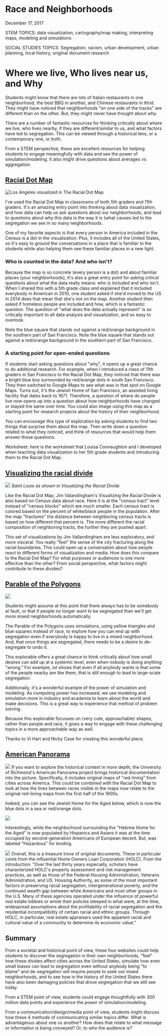 # Race and Neighborhoods
December 17, 2017

STEM TOPICS: data visualization, cartography/map making, interpreting maps, modeling and simulations

SOCIAL STUDIES TOPICS: Segregation, racism, urban development, urban planning, local history, original document research

# Where we live, Who lives near us, and Why
Students might know that there are lots of Italian restaurants in one neighborhood, the best BBQ in another, and Chinese restaurants in thrid. They might have noticed that neighborhoods "on one side of the tracks" are different than on the other. But, they might never have thought about why. 

There are a number of fantastic resources for thinking critically about where we live, who lives nearby, if they are different/similar to us, and what factors have led to segregation. This can be viewed through a historical lens, or a contemporary one, or both. 

From a STEM perspective, these are excellent resources for helping students to engage meaningfully with data and see the power of simulation/modeling. It also might drive questions about averages vs aggregation. 

## [Racial Dot Map](https://demographics.virginia.edu/DotMap/)
![Los Angeles visualized in The Racial Dot Map](images/racialdotmap.png)

I've used the Racial Dot Map in classrooms of both 5th graders and 11th graders. It's an amazing entry point into thinking about data visualization, and how data can help us ask questions about our neighborhoods, and lead to questions about why this data is the way it is (what causes led to the segregation we see in so many neighborhoods.

One of my favorite aspects is that every person in America included in the Census is a dot in the visualization. Plus, it includes all of the United States, so it's easy to ground the conversations in a place that is familiar to the students while also helping them see these familiar places in a new light. 

### Who is counted in the data? And who isn't? 
Because the map is so concrete (every person is a dot) and about familiar places (your neighborhoods), it's also a great entry point for asking critical questions about what the data really means: who is included and who isn't. When I shared this with a 5th grade class and explained that it included everybody in American in 2010, one student asked if she'd moved to the US in 2014 does that mean that she's not on the map. Another student then asked if homeless people are included and how, which is a fantastic question. The question of "what does the data actually represent" is so critically important to all data analysis and visualization, and so easy to overlook. 

Note the blue square that stands out against a red/orange background in the southern part of San Francisco.
Note the blue square that stands out against a red/orange background in the southern part of San Francisco.

### A starting point for open-ended questions
If students start asking questions about "why", it opens up a great chance to do additional research. For example, when I introduced a class of 11th graders in San Francisco to the Racial Dot Map, they noticed that there was a bright blue box surrounded by red/orange dots in south San Francisco. They then switched to Google Maps to see what was in that spot on Google Maps. Turns out, it's the Jewish Home of San Francisco, an assisted living facility that dates back to 1871. Therefore, a question of where do people live now opens up into a question about how neighborhoods have changed or stayed the same over time. You could also image using this map as a starting point for research projects about the history of their neighborhood. 

You can encourage this type of exploration by asking students to find two things that surprise them about the map. Then write down a question related to what they noticed, and think of resources that would help them answer those questions. 

Worksheet: here is the worksheet that Louisa Connaughton and I developed when teaching data visualization to her 5th grade students and introducing them to the Racial Dot Map. 

## [Visualizing the racial divide](http://vallandingham.me/racial_divide/)
![](images/20180108visualizingtheracialdivide.png)
*Saint Louis as shown in Visualizing the Racial Divide*

Like the Racial Dot Map, Jim Valandingham's Visualizing the Racial Divide is also based on Census data about race. Here it is at the "census tract" level instead of "census blocks" which are much smaller. Each census tract is colored based on the percent of white/black people in the population. After the map "fractures" the distance between neighboring census tracts is based on how different that percent is. The more different the racial composition of neighboring tracts, the further they are pushed apart. 

This set of visualizations by Jim Vallandingham are less exploratory, and more visceral. You really "feel" the sense of the city fracturing along the racial boundaries. This could open up a conversation about how people react to different forms of visualization and media. How does this compare to the Racial Dot Map? For what purposes or audiences is one more effective than the other? From social perspective, what factors might contribute to these divides? 

 
## [Parable of the Polygons](http://ncase.me/polygons/)
![](images/20180108parableofthepolygons.png)

Students might assume at this point that there always has to be somebody at fault, or that if people no longer want to be segregated than we'll get more mixed neighborhoods automatically. 

The Parable of the Polygons uses simulations, using yellow triangles and blue squares instead of race, to explore how you can end up with segregation even if everybody is happy to live in a mixed neighborhood. And, that once things are segregated, there needs to be a desire to de-segregate to undo it.

This explorable offers a great chance to think critically about how small desires can add up at a systemic level, even when nobody is doing anything "wrong."  For example, iut shows that even if all anybody wants is that some of the people nearby are like them, that is still enough to lead to large-scale segregation. 

Additionally, it's a wonderful example of the power of simulation and modeling. As computing power has increased, we use modeling and simulation more in industry and academia to learn about the world and make decisions. This is a great way to experience that method of problem solving. 

Because this explorable focusses on (very cute, approachable) shapes, rather than people and race, it gives a way to engage with these challenging topics in a more approachable way as well.

Thanks to Vi Hart and Nicky Case for creating this wonderful piece. 

## [American Panorama](https://dsl.richmond.edu/panorama/redlining/)
![](images/20180108americanpanorama.png)
If you want to explore the historical context in more depth, the University of Richmond's American Panorama project brings historical documentation into the picture. Specifically, it includes original maps of "red-lining" from cities across America. This could be combined with the Racial Dot Map to look at how the lines between races visible in the maps now relate to the original red-lining maps from the first half of the 1900s. 

Indeed, you can see the Jewish Home for the Aged below, which is now the blue dots in a sea or red/orange dots. 

![](images/20180108americanpanarama-detail.png)

Interestingly, while the neighborhood surrounding the "Hebrew Home for the Aged" is now populated by Hispanics and Asians it was at the time occupied by second-generation Americans of European decent. But, was labeled "Hazardous" for lending. 

![](images/20180108americanpanarama-text.png)
Overall, this is a treasure trove of original documents. These in particular come from the influential Home Owners Loan Corporation (HOLC). From the introduction: "Over the last thirty years especially, scholars have characterized HOLC's property assessment and risk management practices, as well as those of the Federal Housing Administration, Veterans Administration, and US. Housing Authority, as some of the most important factors in preserving racial segregation, intergenerational poverty, and the continued wealth gap between white Americans and most other groups in the U.S. Many of these agencies operated under the influence of powerful real estate lobbies or wrote their policies steeped in what were, at the time, widespread assumptions about the profitability of racial segregation and the residential incompatibility of certain racial and ethnic groups. Through HOLC, in particular, real estate appraisers used the apparent racial and cultural value of a community to determine its economic value."

## Summary
From a societal and historical point of view, these four websites could help students to discover the segregation in their own neighborhoods, "feel" how these divides affect cities across the United States, simulate how even small biases can lead to segregation even without anybody being "to blame" and de-segregation will require people to seek out mixed neighborhoods, and to see how in the history of the United States there have also been damaging policies that drove segregation that we still see today. 

From a STEM point of view, students could engage thoughtfully with 300 million data points and experience the power of simulation/modeling. 

From a communication/design/media point of view, students might discuss how these 4 methods of communicating similar topics differ. What is advantageous about one vs another? How does that relate to what message or information is being conveyed? Or, to who the audience is? 

